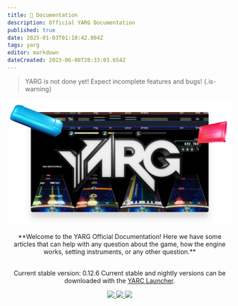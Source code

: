 ```yaml
---
title: 📖 Documentation
description: Official YARG Documentation
published: true
date: 2025-01-03T01:10:42.804Z
tags: yarg
editor: markdown
dateCreated: 2023-06-08T20:33:03.654Z
---
```


> YARG is not done yet! Expect incomplete features and bugs!
{.is-warning}

![home_yarg_preview.png](https://github.com/kaduwaengertner/YAGR/blob/main/documentation/home_yarg_preview.png?raw=true)
<center>
**Welcome to the YARG Official Documentation! Here we have some articles that can help with any question about the game, how the engine works, setting instruments, or any other question.**



<br>Current stable version: 0.12.6
Current stable and nightly versions can be downloaded with the <a href="https://github.com/YARC-Official/YARC-Launcher/releases/latest">YARC Launcher</a>.

  <a href="https://twitter.com/yarggame">
	<img src="https://raw.githubusercontent.com/gauravghongde/social-icons/9d939e1c5b7ea4a24ac39c3e4631970c0aa1b920/SVG/White/Twitter_white.svg" width="40">
</a>
  
<a href="https://discord.gg/yarg">
	<img src="https://raw.githubusercontent.com/gauravghongde/social-icons/9d939e1c5b7ea4a24ac39c3e4631970c0aa1b920/SVG/White/Discord_white.svg" width="40">
</a>

<a href="https://github.com/YARC-Official/YARG">
  <img src="https://raw.githubusercontent.com/gauravghongde/social-icons/9d939e1c5b7ea4a24ac39c3e4631970c0aa1b920/SVG/White/Github_white.svg" width ="40">
</a>
  
</center>